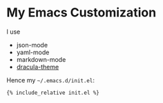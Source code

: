# My Emacs Customization

I use

* json-mode
* yaml-mode
* markdown-mode
* [dracula-theme](https://draculatheme.com/emacs)

Hence my `~/.emacs.d/init.el`:
```
{% include_relative init.el %}
```
